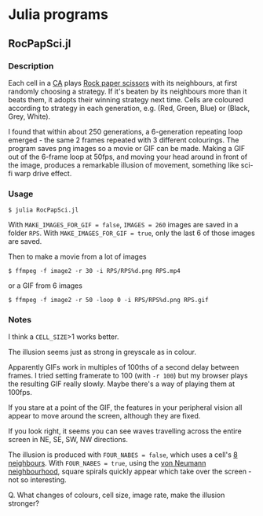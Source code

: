 # Julia programs

## RocPapSci.jl

### Description
Each cell in a [CA](https://en.wikipedia.org/wiki/Cellular_automaton) plays [Rock paper scissors](https://en.wikipedia.org/wiki/Rock_paper_scissors) with its neighbours, at first randomly choosing a strategy. If it's beaten by its neighbours more than it beats them, it adopts their winning strategy next time. Cells are coloured according to strategy in each generation, e.g. (Red, Green, Blue) or (Black, Grey, White). 

I found that within about 250 generations, a 6-generation repeating loop emerged - the same 2 frames repeated with 3 different colourings. The program saves png images so a movie or GIF can be made. Making a GIF out of the 6-frame loop at 50fps, and moving your head around in front of the image, produces a remarkable illusion of movement, something like sci-fi warp drive effect. 

### Usage

    $ julia RocPapSci.jl
    
With `MAKE_IMAGES_FOR_GIF = false`, `IMAGES = 260` images are saved in a folder `RPS`. With `MAKE_IMAGES_FOR_GIF = true`, only the last 6 of those images are saved.

Then to make a movie from a lot of images

    $ ffmpeg -f image2 -r 30 -i RPS/RPS%d.png RPS.mp4
    
or a GIF from 6 images

    $ ffmpeg -f image2 -r 50 -loop 0 -i RPS/RPS%d.png RPS.gif
 
### Notes

I think a `CELL_SIZE`>1 works better.

The illusion seems just as strong in greyscale as in colour.

Apparently GIFs work in multiples of 100ths of a second delay between frames. I tried setting framerate to 100 (with `-r 100`) but my browser plays the resulting GIF really slowly. Maybe there's a way of playing them at 100fps.

If you stare at a point of the GIF, the features in your peripheral vision all appear to move around the screen, although they are fixed.

If you look right, it seems you can see waves travelling across the entire screen in NE, SE, SW, NW directions.

The illusion is produced with `FOUR_NABES = false`, which uses a cell's [8 neighbours](https://en.wikipedia.org/wiki/Moore_neighborhood). With `FOUR_NABES = true`, using the [von Neumann neighbourhood](https://en.wikipedia.org/wiki/Von_Neumann_neighborhood), square spirals quickly appear which take over the screen - not so interesting.

Q. What changes of colours, cell size, image rate, make the illusion stronger?


